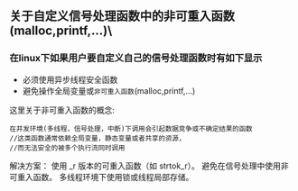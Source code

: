 ## 关于自定义信号处理函数中的非可重入函数(malloc,printf,...)\
### 在linux下如果用户要自定义自己的信号处理函数时有如下显示
- 必须使用异步线程安全函数
- 避免操作全局变量或```非可重入函数```(malloc,printf,...)

这里关于非可重入函数的概念:

    在并发环境(多线程，信号处理，中断)下调用会引起数据竞争或不确定结果的函数
    //这类函数通常依赖全局变量，静态变量或者共享的资源，
    //而无法安全的被多个执行流同时调用
解决方案：
    使用 _r 版本的可重入函数（如 strtok_r）。
    避免在信号处理中使用非可重入函数。
    多线程环境下使用锁或线程局部存储。